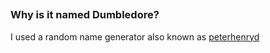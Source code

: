 

## 


### Why is it named Dumbledore?
I used a random name generator also known as [peterhenryd](https://github.com/peterhenryd)


